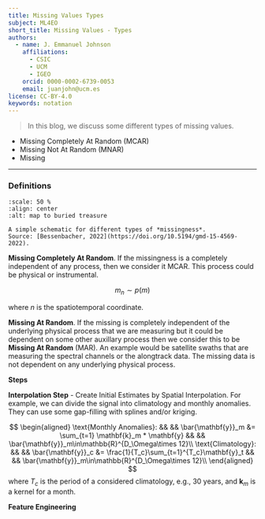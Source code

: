 ```yaml
---
title: Missing Values Types
subject: ML4EO
short_title: Missing Values - Types
authors:
  - name: J. Emmanuel Johnson
    affiliations:
      - CSIC
      - UCM
      - IGEO
    orcid: 0000-0002-6739-0053
    email: juanjohn@ucm.es
license: CC-BY-4.0
keywords: notation
---
```


> In this blog, we discuss some different types of missing values.

* Missing Completely At Random (MCAR)
* Missing Not At Random (MNAR)
* Missing


***
### Definitions

```{figure} https://gmd.copernicus.org/articles/15/4569/2022/gmd-15-4569-2022-f01-thumb.png
:scale: 50 %
:align: center
:alt: map to buried treasure

A simple schematic for different types of *missingness*.
Source: [Bessenbacher, 2022](https://doi.org/10.5194/gmd-15-4569-2022).
```

**Missing Completely At Random**.
If the missingness is a completely independent of any process, then we consider it MCAR.
This process could be physical or instrumental.

$$
m_{n} \sim p(m)
$$

where $n$ is the spatiotemporal coordinate.

**Missing At Random**.
If the missing is completely independent of the underlying physical process that we are measuring but it could be dependent on some other auxillary process then we consider this to be **Missing At Random** (MAR).
An example would be satellite swaths that are measuring the spectral channels or the alongtrack data.
The missing data is not dependent on any underlying physical process.




**Steps**

**Interpolation Step** - Create Initial Estimates by Spatial Interpolation.
For example, we can divide the signal into climatology and monthly anomalies.
They can use some gap-filling with splines and/or kriging.

$$
\begin{aligned}
\text{Monthly Anomalies}: && &&
\bar{\mathbf{y}}_m &= 
\sum_{t=1} \mathbf{k}_m * \mathbf{y} 
&& &&
\bar{\mathbf{y}}_m\in\mathbb{R}^{D_\Omega\times 12}\\
\text{Climatology}: && &&
\bar{\mathbf{y}}_c &= \frac{1}{T_c}\sum_{t=1}^{T_c}\mathbf{y}_t
&& &&
\bar{\mathbf{y}}_m\in\mathbb{R}^{D_\Omega\times 12}\\
\end{aligned}
$$
where $T_c$ is the period of a considered climatology, e.g., 30 years, and $\mathbf{k}_m$ is a kernel for a month.

**Feature Engineering**